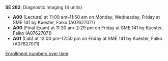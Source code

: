 **SE 282**: Diagnostic Imaging (4 units)

- **A00** (Lecture) at 11:00 am–11:50 am on Monday, Wednesday, Friday at SME 141 by Kuester, Falko (A07627071)
- **A00** (Final Exam) at 11:30 am–2:29 pm on Friday at SME 141 by Kuester, Falko (A07627071)
- **A01** (Lab) at 12:00 pm–12:50 pm on Friday at SME 141 by Kuester, Falko (A07627071)

[Enrollment numbers over time](./SE282.tsv)
